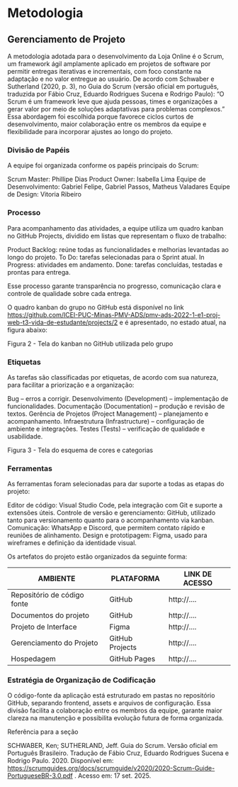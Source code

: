
# Metodologia

## Gerenciamento de Projeto

A metodologia adotada para o desenvolvimento da Loja Online é o Scrum, um framework ágil amplamente aplicado em projetos de software por permitir entregas iterativas e incrementais, com foco constante na adaptação e no valor entregue ao usuário.
De acordo com Schwaber e Sutherland (2020, p. 3), no Guia do Scrum (versão oficial em português, traduzida por Fábio Cruz, Eduardo Rodrigues Sucena e Rodrigo Paulo):
“O Scrum é um framework leve que ajuda pessoas, times e organizações a gerar valor por meio de soluções adaptativas para problemas complexos.”
Essa abordagem foi escolhida porque favorece ciclos curtos de desenvolvimento, maior colaboração entre os membros da equipe e flexibilidade para incorporar ajustes ao longo do projeto.

### Divisão de Papéis

A equipe foi organizada conforme os papéis principais do Scrum:

Scrum Master: Phillipe Dias
Product Owner: Isabella Lima
Equipe de Desenvolvimento: Gabriel Felipe, Gabriel Passos, Matheus Valadares
Equipe de Design: Vitoria Ribeiro

### Processo

Para acompanhamento das atividades, a equipe utiliza um quadro kanban no GitHub Projects, dividido em listas que representam o fluxo de trabalho:

Product Backlog: reúne todas as funcionalidades e melhorias levantadas ao longo do projeto.
To Do: tarefas selecionadas para o Sprint atual.
In Progress: atividades em andamento.
Done: tarefas concluídas, testadas e prontas para entrega.

Esse processo garante transparência no progresso, comunicação clara e controle de qualidade sobre cada entrega.

O quadro kanban do grupo no GitHub está disponível no link https://github.com/ICEI-PUC-Minas-PMV-ADS/pmv-ads-2022-1-e1-proj-web-t3-vida-de-estudante/projects/2 e é apresentado, no estado atual, na figura abaixo:

Figura 2 - Tela do kanban no GitHub utilizada pelo grupo

### Etiquetas
As tarefas são classificadas por etiquetas, de acordo com sua natureza, para facilitar a priorização e a organização:

Bug – erros a corrigir.
Desenvolvimento (Development) – implementação de funcionalidades.
Documentação (Documentation) – produção e revisão de textos.
Gerência de Projetos (Project Management) – planejamento e acompanhamento.
Infraestrutura (Infrastructure) – configuração de ambiente e integrações.
Testes (Tests) – verificação de qualidade e usabilidade.

Figura 3 - Tela do esquema de cores e categorias
  
### Ferramentas

As ferramentas foram selecionadas para dar suporte a todas as etapas do projeto:

Editor de código: Visual Studio Code, pela integração com Git e suporte a extensões úteis.
Controle de versão e gerenciamento: GitHub, utilizado tanto para versionamento quanto para o acompanhamento via kanban.
Comunicação: WhatsApp e Discord, que permitem contato rápido e reuniões de alinhamento.
Design e prototipagem: Figma, usado para wireframes e definição da identidade visual.

Os artefatos do projeto estão organizados da seguinte forma:

| AMBIENTE                            | PLATAFORMA                         | LINK DE ACESSO                         |
|-------------------------------------|------------------------------------|----------------------------------------|
| Repositório de código fonte         | GitHub                             | http://....                            |
| Documentos do projeto               | GitHub                             | http://....                            |
| Projeto de Interface                | Figma                              | http://....                            |
| Gerenciamento do Projeto            | GitHub Projects                    | http://....                            |
| Hospedagem                          | GitHub Pages                       | http://....                            |


### Estratégia de Organização de Codificação 

O código-fonte da aplicação está estruturado em pastas no repositório GitHub, separando frontend, assets e arquivos de configuração. Essa divisão facilita a colaboração entre os membros da equipe, garante maior clareza na manutenção e possibilita evolução futura de forma organizada.

Referência para a seção

SCHWABER, Ken; SUTHERLAND, Jeff. Guia do Scrum. Versão oficial em Português Brasileiro. Tradução de Fábio Cruz, Eduardo Rodrigues Sucena e Rodrigo Paulo. 2020. Disponível em: https://scrumguides.org/docs/scrumguide/v2020/2020-Scrum-Guide-PortugueseBR-3.0.pdf
. Acesso em: 17 set. 2025.
